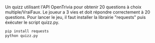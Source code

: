 Un quizz utilisant l'API OpenTrivia pour obtenir 20 questions à choix multiple/VraiFaux. Le joueur a 3 vies et doit répondre  correctement à 20 questions.
Pour lancer le jeu, il faut installer la librairie "requests" puis éxécuter le script quizz.py.
```sh
pip install requests
python quizz.py
```

